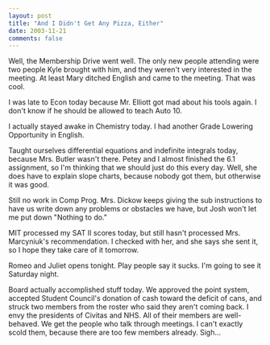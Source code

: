 ```yaml
---
layout: post
title: "And I Didn't Get Any Pizza, Either"
date: 2003-11-21
comments: false
---
```

Well, the Membership Drive went well. The only new people attending were two
people Kyle brought with him, and they weren't very interested in the meeting.
At least Mary ditched English and came to the meeting. That was cool.




I was late to Econ today because Mr. Elliott got mad about his tools again. I
don't know if he should be allowed to teach Auto 10\.




I actually stayed awake in Chemistry today. I had another Grade Lowering
Opportunity in English.




Taught ourselves differential equations and indefinite integrals today,
because Mrs. Butler wasn't there. Petey and I almost finished the 6.1
assignment, so I'm thinking that we should just do this every day. Well, she
does have to explain slope charts, because nobody got them, but otherwise it
was good.




Still no work in Comp Prog. Mrs. Dickow keeps giving the sub instructions to
have us write down any problems or obstacles we have, but Josh won't let me
put down "Nothing to do."




MIT processed my SAT II scores today, but still hasn't processed Mrs.
Marcyniuk's recommendation. I checked with her, and she says she sent it, so I
hope they take care of it tomorrow.




Romeo and Juliet opens tonight. Play people say it sucks. I'm going to see it
Saturday night.




Board actually accomplished stuff today. We approved the point system,
accepted Student Council's donation of cash toward the deficit of cans, and
struck two members from the roster who said they aren't coming back. I envy
the presidents of Civitas and NHS. All of their members are well-behaved. We
get the people who talk through meetings. I can't exactly scold them, because
there are too few members already. Sigh...
